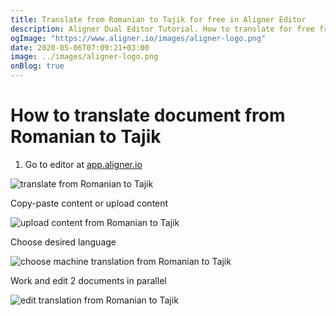 ```yaml
---
title: Translate from Romanian to Tajik for free in Aligner Editor
description: Aligner Dual Editor Tutorial. How to translate for free from Romanian to Tajik. Aligner is multilingual document management platform. 
ogImage: "https://www.aligner.io/images/aligner-logo.png"
date: 2020-05-06T07:09:21+03:00
image: ../images/aligner-logo.png
onBlog: true
---
```


# How to translate document from Romanian to Tajik

1. Go to editor at [app.aligner.io](https://app.aligner.io "Aligner App web page")

![translate from Romanian to Tajik](../aligner-blank-editor.png "translate from Romanian to Tajik")

Copy-paste content or upload content

![upload content from Romanian to Tajik](../aligner-uploaded-document.png "upload content from Romanian to Tajik")

Choose desired language

![choose machine translation from Romanian to Tajik](../aligner-language-dropdown.png "choose machine translation from Romanian to Tajik")

Work and edit 2 documents in parallel

![edit translation from Romanian to Tajik](../aligner-double-sitded-editor.png "edit translation from Romanian to Tajik")

